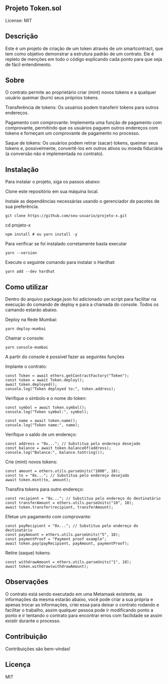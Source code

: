 ## Projeto Token.sol
License: MIT

## Descrição
Este é um projeto de criação de um token através de um smartcontract, que tem como objetivo demonstrar a estrutura padrão de um contrato. Ele é repleto de menções em todo o código explicando cada ponto para que seja de fácil entendimento.

## Sobre
O contrato permite ao proprietário criar (mint) novos tokens e a qualquer usuário queimar (burn) seus próprios tokens.

Transferência de tokens: Os usuários podem transferir tokens para outros endereços.

Pagamento com comprovante: Implementa uma função de pagamento com comprovante, permitindo que os usuários paguem outros endereços com tokens e forneçam um comprovante de pagamento no processo.

Saque de tokens: Os usuários podem retirar (sacar) tokens, queimar seus tokens e, possivelmente, convertê-los em outros ativos ou moeda fiduciária (a conversão não é implementada no contrato).


## Instalação
Para instalar o projeto, siga os passos abaixo:

Clone este repositório em sua máquina local.

Instale as dependências necessárias usando o gerenciador de pacotes de sua preferência.

```
git clone https://github.com/seu-usuario/projeto-x.git
```

cd projeto-x

```
npm install # ou yarn install -y
```

Para verificar se foi instalado corretamente basta executar

```
yarn --version
```

Execute o seguinte comando para instalar o Hardhat:

```
yarn add --dev hardhat
```

## Como utilizar
Dentro do arquivo package.json foi adicionado um script para facilitar na execução do comando de deploy e para a chamada do console. Todos os camando estarão abaixo.

Deploy na Rede Mumbai: 

```
yarn deploy-mumbai
```

Chamar o console:

```
yarn console-mumbai
```

A partir do console é possível fazer as seguintes funções

Implante o contrato:
```
const Token = await ethers.getContractFactory("Token");
const token = await Token.deploy();
await token.deployed();
console.log("Token deployed to:", token.address);
```

Verifique o símbolo e o nome do token:
```
const symbol = await token.symbol();
console.log("Token symbol:", symbol);

const name = await token.name();
console.log("Token name:", name);
```

Verifique o saldo de um endereço:
```
const address = "0x..."; // Substitua pelo endereço desejado
const balance = await token.balanceOf(address);
console.log("Balance:", balance.toString());
```

Crie (mint) novos tokens:
```
const amount = ethers.utils.parseUnits("1000", 18);
const to = "0x..."; // Substitua pelo endereço desejado
await token.mint(to, amount);
```

Transfira tokens para outro endereço:
```
const recipient = "0x..."; // Substitua pelo endereço do destinatário
const transferAmount = ethers.utils.parseUnits("10", 18);
await token.transfer(recipient, transferAmount);
```

Efetue um pagamento com comprovante:
```
const payRecipient = "0x..."; // Substitua pelo endereço do destinatário
const payAmount = ethers.utils.parseUnits("5", 18);
const paymentProof = "Payment proof example";
await token.pay(payRecipient, payAmount, paymentProof);
```

Retire (saque) tokens:
```
const withdrawAmount = ethers.utils.parseUnits("1", 18);
await token.withdraw(withdrawAmount);
```

## Observações

O contrato está sendo executado em uma Metamask existente, as informações da mesma estarão abaixo, você pode criar a sua própria e apenas trocar as informações, criei essa para deixar o contrato rodando e facilitar o trabalho, assim qualquer pessoa pode ir modificando ponto a ponto e ir tentando o contrato para encontrar erros com facilidade se assim existir durante o processo.

## Contribuição
Contribuições são bem-vindas!

## Licença
MIT




